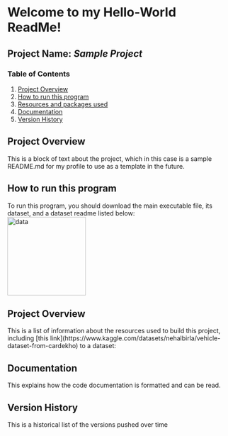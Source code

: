 # Welcome to my Hello-World ReadMe!


## **Project Name:** *Sample Project*
### Table of Contents

1. <a href="#Overview">Project Overview</a>
2. <a href="#Run">How to run this program</a>
3. <a href="#Resources">Resources and packages used</a>
4. <a href="#Documentation">Documentation</a>
5. <a href="#Version">Version History</a>

<div id="Overview">
	<h2>Project Overview</h2>
	<p>
		This is a block of text about the project, which in this case is a sample README.md for my profile to use as a template in the future.
	</p>
</div>

<div id="Run">
	<h2>How to run this program</h2>
	<p>
		To run this program, you should download the main executable file, its dataset, and a dataset readme listed below:
		<br>
		<img width="177" alt="data" src="https://user-images.githubusercontent.com/46274806/193138226-a0afc39b-cfa9-4bb1-b485-864a8aea9f16.png">
	</p>
</div>

<div id="Resources">
	<h2>Project Overview</h2>
	<p>
		This is a list of information about the resources used to build this project, including [this link](https://www.kaggle.com/datasets/nehalbirla/vehicle-dataset-from-cardekho) to a dataset: 
	</p>
</div>

<div id="Documentation">
	<h2>Documentation</h2>
	<p>
		This explains how the code documentation is formatted and can be read.
	</p>
</div>

<div id="Version">
	<h2>Version History</h2>
	<p>
		This is a historical list of the versions pushed over time
	</p>
</div>
